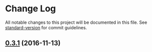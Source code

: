 # Change Log

All notable changes to this project will be documented in this file. See [standard-version](https://github.com/conventional-changelog/standard-version) for commit guidelines.

<a name="0.3.1"></a>
## [0.3.1](https://github.com/uetchy/juno/compare/v0.3.0...v0.3.1) (2016-11-13)
